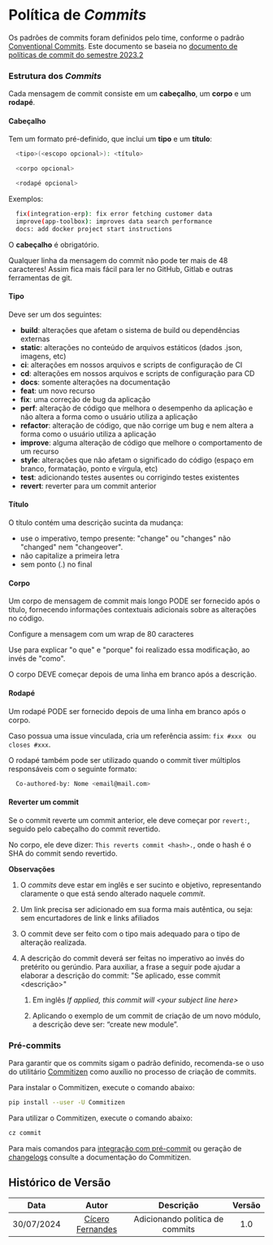 # Política de _Commits_

Os padrões de commits foram definidos pelo time, conforme o padrão [Conventional Commits](https://conventionalcommits.org/). Este documento se baseia no [documento de políticas de commit do semestre 2023.2](https://fga-eps-mds.github.io/2023.2-MeasureSoftGram-DOC/guia_contribuicao/politica_commits/)

### Estrutura dos _Commits_

Cada mensagem de commit consiste em um **cabeçalho**, um **corpo** e um **rodapé**.

#### Cabeçalho

Tem um formato pré-definido, que inclui um **tipo** e um **título**:

```bash
  <tipo>(<escopo opcional>): <título>

  <corpo opcional>

  <rodapé opcional>
```

Exemplos:

```bash
  fix(integration-erp): fix error fetching customer data
  improve(app-toolbox): improves data search performance
  docs: add docker project start instructions
```

O **cabeçalho** é obrigatório.

Qualquer linha da mensagem do commit não pode ter mais de 48 caracteres! Assim fica mais fácil para ler no GitHub, Gitlab e outras ferramentas de git.

#### Tipo

Deve ser um dos seguintes:

- **build**: alterações que afetam o sistema de build ou dependências externas
- **static**: alterações no conteúdo de arquivos estáticos (dados .json, imagens, etc)
- **ci**: alterações em nossos arquivos e scripts de configuração de CI
- **cd**: alterações em nossos arquivos e scripts de configuração para CD
- **docs**: somente alterações na documentação
- **feat**: um novo recurso
- **fix**: uma correção de bug da aplicação
- **perf**: alteração de código que melhora o desempenho da aplicação e não altera a forma como o usuário utiliza a aplicação
- **refactor**: alteração de código, que não corrige um bug e nem altera a forma como o usuário utiliza a aplicação
- **improve**: alguma alteração de código que melhore o comportamento de um recurso
- **style**: alterações que não afetam o significado do código (espaço em branco, formatação, ponto e vírgula, etc)
- **test**: adicionando testes ausentes ou corrigindo testes existentes
- **revert**: reverter para um commit anterior

#### Título

O título contém uma descrição sucinta da mudança:

- use o imperativo, tempo presente: "change" ou "changes" não "changed" nem "changeover".
- não capitalize a primeira letra
- sem ponto (.) no final

#### Corpo

Um corpo de mensagem de commit mais longo PODE ser fornecido após o título, fornecendo informações contextuais adicionais sobre as alterações no código.

Configure a mensagem com um wrap de 80 caracteres

Use para explicar "o que" e "porque" foi realizado essa modificação, ao invés de "como".

O corpo DEVE começar depois de uma linha em branco após a descrição.

#### Rodapé

Um rodapé PODE ser fornecido depois de uma linha em branco após o corpo.

Caso possua uma issue vinculada, cria um referência assim: `fix #xxx ` ou `closes #xxx`.

O rodapé também pode ser utilizado quando o commit tiver múltiplos responsáveis com o seguinte formato:

```bash
  Co-authored-by: Nome <email@mail.com>
```

#### Reverter um commit

Se o commit reverte um commit anterior, ele deve começar por `revert:`, seguido pelo cabeçalho do commit revertido.

No corpo, ele deve dizer: `This reverts commit <hash>.`, onde o hash é o SHA do commit sendo revertido.

**Observações**

1. O _commits_ deve estar em inglês e ser sucinto e objetivo, representando claramente o que está sendo alterado naquele _commit_.

2. Um link precisa ser adicionado em sua forma mais autêntica, ou seja: sem encurtadores de link e links afiliados

3. O commit deve ser feito com o tipo mais adequado para o tipo de alteração realizada.

4. A descrição do commit deverá ser feitas no imperativo ao invés do pretérito ou gerúndio. Para auxiliar, a frase a seguir pode ajudar a elaborar a descrição do commit: "Se aplicado, esse commit <descrição>"

   1. Em inglês _If applied, this commit will <your subject line here\>_

   2. Aplicando o exemplo de um commit de criação de um novo módulo, a descrição deve ser: “create new module”.

### Pré-commits

Para garantir que os commits sigam o padrão definido, recomenda-se o uso do utilitário [Commitizen](https://commitizen-tools.github.io/commitizen/) como auxílio no processo de criação de commits.

Para instalar o Commitizen, execute o comando abaixo:

```bash
pip install --user -U Commitizen
```

Para utilizar o Commitizen, execute o comando abaixo:

```bash
cz commit
```

Para mais comandos para [integração com pré-commit](https://commitizen-tools.github.io/commitizen/getting_started/#integration-with-pre-commit) ou geração de [changelogs](https://commitizen-tools.github.io/commitizen/changelog/) consulte a documentação do Commitizen.

## Histórico de Versão

|    Data    |                      Autor                      |            Descrição            | Versão |
| :--------: | :---------------------------------------------: | :-----------------------------: | :----: |
| 30/07/2024 | [Cícero Fernandes](https://github.com/ciceroff) | Adicionando politica de commits |  1.0   |
